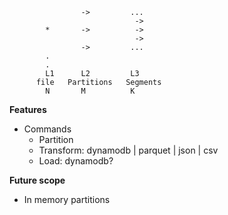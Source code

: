 ```
                ->         ...
                            ->
        *       ->          ->
                            ->
                ->         ...
        .
        .
        L1      L2         L3
      file   Partitions   Segments
        N       M          K
```

**Features**

- Commands
  - Partition
  - Transform: dynamodb | parquet | json | csv
  - Load: dynamodb?

**Future scope**
 - In memory partitions